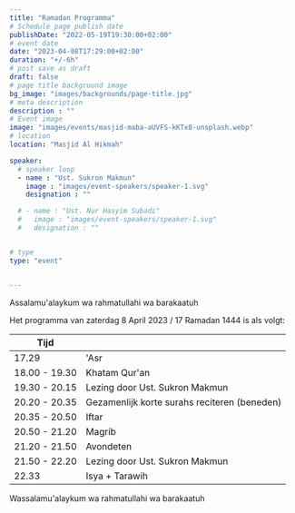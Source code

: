 ```yaml
---
title: "Ramadan Programma"
# Schedule page publish date
publishDate: "2022-05-19T19:30:00+02:00"
# event date
date: "2023-04-08T17:29:00+02:00"
duration: "+/-6h"
# post save as draft
draft: false
# page title background image
bg_image: "images/backgrounds/page-title.jpg"
# meta description
description : ""
# Event image
image: "images/events/masjid-maba-aUVFS-kKTx8-unsplash.webp"
# location
location: "Masjid Al Hikmah"

speaker:
  # speaker loop
  - name : "Ust. Sukron Makmun"
    image : "images/event-speakers/speaker-1.svg"
    designation : ""

  # - name : "Ust. Nur Hasyim Subadi"
  #   image : "images/event-speakers/speaker-1.svg"
  #   designation : ""


# type
type: "event"


---
```


Assalamu'alaykum wa rahmatullahi wa barakaatuh

Het programma van zaterdag 8 April 2023 / 17 Ramadan 1444 is als volgt: 


| Tijd  |  |
|--------|-------|
| 17.29         | 'Asr |
| 18.00 - 19.30 | Khatam Qur'an | 
| 19.30 - 20.15 | Lezing door Ust. Sukron Makmun | 
| 20.20 - 20.35 | Gezamenlijk korte surahs reciteren (beneden) |
| 20.35 - 20.50 | Iftar  |
| 20.50 - 21.20 | Magrib |
| 21.20 - 21.50 | Avondeten  |
| 21.50 - 22.20 | Lezing door Ust. Sukron Makmun |
| 22.33         | Isya + Tarawih |




Wassalamu'alaykum wa rahmatullahi wa barakaatuh
